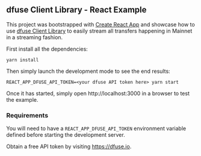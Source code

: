 ## dfuse Client Library - React Example

This project was bootstrapped with [Create React App](https://github.com/facebook/create-react-app) and
showcase how to use [dfuse Client Library](https://github.com/dfuse-io/eosws-js) to easily stream
all transfers happening in Mainnet in a streaming fashion.

First install all the dependencies:

    yarn install

Then simply launch the development mode to see the end results:

    REACT_APP_DFUSE_API_TOKEN=<your dfuse API token here> yarn start

Once it has started, simply open http://localhost:3000 in a browser
to test the example.

### Requirements

You will need to have a `REACT_APP_DFUSE_API_TOKEN` environment variable defined
before starting the development server.

Obtain a free API token by visiting https://dfuse.io.
